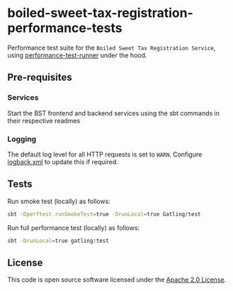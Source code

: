 # boiled-sweet-tax-registration-performance-tests

Performance test suite for the `Boiled Sweet Tax Registration Service`, using [performance-test-runner](https://github.com/hmrc/performance-test-runner) under the hood.


## Pre-requisites

### Services
Start the BST frontend and backend services using the sbt commands in their respective readmes

### Logging

The default log level for all HTTP requests is set to `WARN`. Configure [logback.xml](src/test/resources/logback.xml) to update this if required.

## Tests

Run smoke test (locally) as follows:

```bash
sbt -Dperftest.runSmokeTest=true -DrunLocal=true Gatling/test
```

Run full performance test (locally) as follows:

```bash
sbt -DrunLocal=true gatling:test
```



## License

This code is open source software licensed under the [Apache 2.0 License]("http://www.apache.org/licenses/LICENSE-2.0.html").
